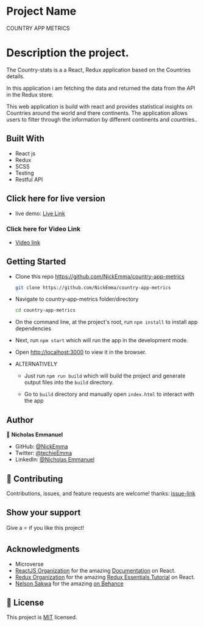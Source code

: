 # Project Name

COUNTRY APP METRICS

# Description the project.

The Country-stats is a a React, Redux application based on the Countries details.

In this application i am fetching the data and returned the data from the API in the Redux store.

This web application is build with react and provides statistical insights on Countries around the world and there continents. The application allows users to filter through the information by different continents and countries..

## Built With

- React js
- Redux
- SCSS
- Testing
- Restful API

## Click here for live version

- live demo: [Live Link](https://country-metrics.netlify.app/)

### Click here for Video Link

- [Video link](https://www.loom.com/share/667175bde76943deb269b06e593649be)

## Getting Started

- Clone this repo <https://github.com/NickEmma/country-app-metrics>

  ```bash
  git clone https://github.com/NickEmma/country-app-metrics
  ```

- Navigate to country-app-metrics folder/directory

  ```bash
  cd country-app-metrics
  ```

- On the command line, at the project's root, run `npm install` to install app dependencies

- Next, run `npm start` which will run the app in the development mode.

- Open [http://localhost:3000](http://localhost:3000) to view it in the browser.

- ALTERNATIVELY

  - Just run `npm run build` which will build the project and generate output files into the `build` directory.

  - Go to `build` directory and manually open `index.html` to interact with the app

## Author

👤 **Nicholas Emmanuel**

- GitHub: [@NickEmma](https://github.com/NickEmma)
- Twitter: [@techieEmma](https://twitter.com/techieEmma)
- LinkedIn: [@Nicholas Emmanuel](https://www.linkedin.com/in/techieemma/)

## 🤝 Contributing

Contributions, issues, and feature requests are welcome!
thanks: [issue-link](https://github.com/NickEmma/country-app-metrics/issues)

## Show your support

Give a ⭐️ if you like this project!

## Acknowledgments

- Microverse
- [ReactJS Organization](https://reactjs.org/) for the amazing [Documentation](https://reactjs.org/docs/getting-started.html) on React.
- [Redux Organization](https://redux.js.org/) for the amazing [Redux Essentials Tutorial](https://redux.js.org/tutorials/essentials/part-1-overview-concepts) on React.
- [ Nelson Sakwa](https://www.behance.net/sakwadesignstudio) for the amazing [on Behance](<https://www.behance.net/gallery/31579789/Ballhead-App-(Free-PSDs)>)

## 📝 License

This project is [MIT](./LICENSE) licensed.

